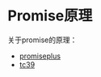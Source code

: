 # Promise原理

关于promise的原理：
- [promiseplus](https://promisesaplus.com/#point-3)
- [tc39](https://tc39.es/ecma262/multipage/ecmascript-data-types-and-values.html#sec-object-type)